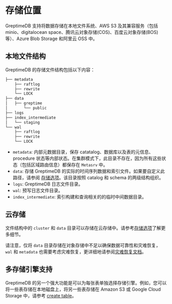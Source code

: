 # 存储位置

GreptimeDB 支持将数据存储在本地文件系统、AWS S3 及其兼容服务（包括 minio、digitalocean space、腾讯云对象存储(COS)、百度云对象存储(BOS)等）、Azure Blob Storage 和阿里云 OSS 中。

## 本地文件结构

GreptimeDB 的存储文件结构包括以下内容：

```cmd
├── metadata
    ├── raftlog
    ├── rewrite
    └── LOCK
├── data
│   ├── greptime
│       └── public
├── logs
├── index_intermediate
│   └── staging
└── wal
    ├── raftlog
    ├── rewrite
    └── LOCK
```

- `metadata`: 内部元数据目录，保存 catatalog、数据库以及表的元信息、procedure 状态等内部状态。在集群模式下，此目录不存在，因为所有这些状态（包括区域路由信息）都保存在 `Metasrv` 中。
- `data`: 存储 GreptimeDB 的实际的时间序列数据和索引文件。如果要自定义此路径，请参阅 [存储选项](../deployments/configuration.md#storage-options)。该目录按照 catalog 和 schema 的两级结构组织。
- `logs`: GreptimeDB 日志文件目录。
- `wal`:  预写日志文件目录。
- `index_intermediate`: 索引构建和查询相关的的临时中间数据目录。

## 云存储

文件结构中的 `cluster` 和 `data` 目录可以存储在云存储中。请参考[存储选项](../deployments/configuration.md#存储选项)了解更多细节。

请注意，仅将 `data` 目录存储在对象存储中不足以确保数据可靠性和灾难恢复，`wal` 和 `metadata` 也需要考虑灾难恢复，更详细地请参阅[灾难恢复文档](/user-guide/administration/disaster-recovery/overview.md)。

## 多存储引擎支持

GreptimeDB 的另一个强大功能是可以为每张表单独选择存储引擎。例如，您可以将一些表存储在本地磁盘上，将另一些表存储在 Amazon S3 或 Google Cloud Storage 中，请参考 [create table](/reference/sql/create.md#create-table)。
